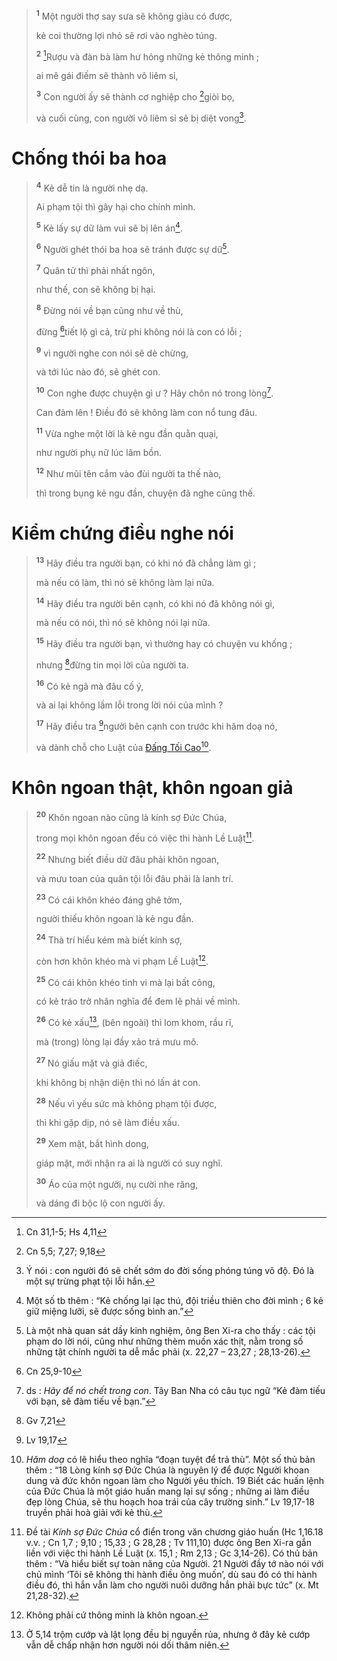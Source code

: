> <sup><b>1</b></sup> Một người thợ say sưa sẽ không giàu có được,
>
> kẻ coi thường lợi nhỏ sẽ rơi vào nghèo túng.
>
> <sup><b>2</b></sup> [^1@-57a879df-ccb6-44e3-996c-c8eff93ba0c7]Rượu và đàn bà làm hư hỏng những kẻ thông minh ;
>
> ai mê gái điếm sẽ thành vô liêm sỉ,
>
> <sup><b>3</b></sup> Con người ấy sẽ thành cơ nghiệp cho [^2@-57a879df-ccb6-44e3-996c-c8eff93ba0c7]giòi bọ,
>
> và cuối cùng, con người vô liêm sỉ sẽ bị diệt vong[^1-57a879df-ccb6-44e3-996c-c8eff93ba0c7].

# Chống thói ba hoa

> <sup><b>4</b></sup> Kẻ dễ tin là người nhẹ dạ.
>
> Ai phạm tội thì gây hại cho chính mình.
>
> <sup><b>5</b></sup> Kẻ lấy sự dữ làm vui sẽ bị lên án[^2-57a879df-ccb6-44e3-996c-c8eff93ba0c7].
>
> <sup><b>6</b></sup> Người ghét thói ba hoa sẽ tránh được sự dữ[^3-57a879df-ccb6-44e3-996c-c8eff93ba0c7].
>
> <sup><b>7</b></sup> Quân tử thì phải nhất ngôn,
>
> như thế, con sẽ không bị hại.
>
> <sup><b>8</b></sup> Đừng nói về bạn cũng như về thù,
>
> đừng [^3@-57a879df-ccb6-44e3-996c-c8eff93ba0c7]tiết lộ gì cả, trừ phi không nói là con có lỗi ;
>
> <sup><b>9</b></sup> vì người nghe con nói sẽ dè chừng,
>
> và tới lúc nào đó, sẽ ghét con.
>
> <sup><b>10</b></sup> Con nghe được chuyện gì ư ? Hãy chôn nó trong lòng[^4-57a879df-ccb6-44e3-996c-c8eff93ba0c7].
>
> Can đảm lên ! Điều đó sẽ không làm con nổ tung đâu.
>
> <sup><b>11</b></sup> Vừa nghe một lời là kẻ ngu đần quằn quại,
>
> như người phụ nữ lúc lâm bồn.
>
> <sup><b>12</b></sup> Như mũi tên cắm vào đùi người ta thế nào,
>
> thì trong bụng kẻ ngu đần, chuyện đã nghe cũng thế.

# Kiểm chứng điều nghe nói

> <sup><b>13</b></sup> Hãy điều tra người bạn, có khi nó đã chẳng làm gì ;
>
> mà nếu có làm, thì nó sẽ không làm lại nữa.
>
> <sup><b>14</b></sup> Hãy điều tra người bên cạnh, có khi nó đã không nói gì,
>
> mà nếu có nói, thì nó sẽ không nói lại nữa.
>
> <sup><b>15</b></sup> Hãy điều tra người bạn, vì thường hay có chuyện vu khống ;
>
> nhưng [^4@-57a879df-ccb6-44e3-996c-c8eff93ba0c7]đừng tin mọi lời của người ta.
>
> <sup><b>16</b></sup> Có kẻ ngã mà đâu cố ý,
>
> và ai lại không lầm lỗi trong lời nói của mình ?
>
> <sup><b>17</b></sup> Hãy điều tra [^5@-57a879df-ccb6-44e3-996c-c8eff93ba0c7]người bên cạnh con trước khi hăm doạ nó,
>
> và dành chỗ cho Luật của [Đấng Tối Cao]()[^5-57a879df-ccb6-44e3-996c-c8eff93ba0c7].

# Khôn ngoan thật, khôn ngoan giả

> <sup><b>20</b></sup> Khôn ngoan nào cũng là kính sợ Đức Chúa,
>
> trong mọi khôn ngoan đều có việc thi hành Lề Luật[^6-57a879df-ccb6-44e3-996c-c8eff93ba0c7].
>
> <sup><b>22</b></sup> Nhưng biết điều dữ đâu phải khôn ngoan,
>
> và mưu toan của quân tội lỗi đâu phải là lanh trí.
>
> <sup><b>23</b></sup> Có cái khôn khéo đáng ghê tởm,
>
> người thiếu khôn ngoan là kẻ ngu đần.
>
> <sup><b>24</b></sup> Thà trí hiểu kém mà biết kính sợ,
>
> còn hơn khôn khéo mà vi phạm Lề Luật[^7-57a879df-ccb6-44e3-996c-c8eff93ba0c7].
>
> <sup><b>25</b></sup> Có cái khôn khéo tinh vi mà lại bất công,
>
> có kẻ tráo trở nhân nghĩa để đem lẽ phải về mình.
>
> <sup><b>26</b></sup> Có kẻ xấu[^8-57a879df-ccb6-44e3-996c-c8eff93ba0c7], (bên ngoài) thì lom khom, rầu rĩ,
>
> mà (trong) lòng lại đầy xảo trá mưu mô.
>
> <sup><b>27</b></sup> Nó giấu mặt và giả điếc,
>
> khi không bị nhận diện thì nó lấn át con.
>
> <sup><b>28</b></sup> Nếu vì yếu sức mà không phạm tội được,
>
> thì khi gặp dịp, nó sẽ làm điều xấu.
>
> <sup><b>29</b></sup> Xem mặt, bắt hình dong,
>
> giáp mặt, mới nhận ra ai là người có suy nghĩ.
>
> <sup><b>30</b></sup> Áo của một người, nụ cười nhe răng,
>
> và dáng đi bộc lộ con người ấy.

[^1-57a879df-ccb6-44e3-996c-c8eff93ba0c7]: Ý nói : con người đó sẽ chết sớm do đời sống phóng túng vô độ. Đó là một sự trừng phạt tội lỗi hắn.

[^2-57a879df-ccb6-44e3-996c-c8eff93ba0c7]: Một số tb thêm : “Kẻ chống lại lạc thú, đội triều thiên cho đời mình ; 6 kẻ giữ miệng lưỡi, sẽ được sống bình an.”

[^3-57a879df-ccb6-44e3-996c-c8eff93ba0c7]: Là một nhà quan sát dầy kinh nghiệm, ông Ben Xi-ra cho thấy : các tội phạm do lời nói, cũng như những thèm muốn xác thịt, nằm trong số những tật chính người ta dễ mắc phải (x. 22,27 – 23,27 ; 28,13-26).

[^4-57a879df-ccb6-44e3-996c-c8eff93ba0c7]: ds : _Hãy để nó chết trong con_. Tây Ban Nha có câu tục ngữ “Kẻ đàm tiếu với bạn, sẽ đàm tiếu về bạn.”

[^5-57a879df-ccb6-44e3-996c-c8eff93ba0c7]: _Hăm doạ_ có lẽ hiểu theo nghĩa “đoạn tuyệt để trả thù”. Một số thủ bản thêm : “18 Lòng kính sợ Đức Chúa là nguyên lý để được Người khoan dung và đức khôn ngoan làm cho Người yêu thích. 19 Biết các huấn lệnh của Đức Chúa là một giáo huấn mang lại sự sống ; những ai làm điều đẹp lòng Chúa, sẽ thu hoạch hoa trái của cây trường sinh.” Lv 19,17-18 truyền phải hoà giải với kẻ thù.

[^6-57a879df-ccb6-44e3-996c-c8eff93ba0c7]: Đề tài _Kính sợ Đức Chúa_ cổ điển trong văn chương giáo huấn (Hc 1,16.18 v.v. ; Cn 1,7 ; 9,10 ; 15,33 ; G 28,28 ; Tv 111,10) được ông Ben Xi-ra gắn liền với việc thi hành Lề Luật (x. 15,1 ; Rm 2,13 ; Gc 3,14-26). Có thủ bản thêm : “Và hiểu biết sự toàn năng của Người. 21 Người đầy tớ nào nói với chủ mình ‘Tôi sẽ không thi hành điều ông muốn’, dù sau đó có thi hành điều đó, thì hắn vẫn làm cho người nuôi dưỡng hắn phải bực tức” (x. Mt 21,28-32).

[^7-57a879df-ccb6-44e3-996c-c8eff93ba0c7]: Không phải cứ thông minh là khôn ngoan.

[^8-57a879df-ccb6-44e3-996c-c8eff93ba0c7]: Ở 5,14 trộm cướp và lật lọng đều bị nguyền rủa, nhưng ở đây kẻ cướp vẫn dễ chấp nhận hơn người nói dối thâm niên.

[^1@-57a879df-ccb6-44e3-996c-c8eff93ba0c7]: Cn 31,1-5; Hs 4,11

[^2@-57a879df-ccb6-44e3-996c-c8eff93ba0c7]: Cn 5,5; 7,27; 9,18

[^3@-57a879df-ccb6-44e3-996c-c8eff93ba0c7]: Cn 25,9-10

[^4@-57a879df-ccb6-44e3-996c-c8eff93ba0c7]: Gv 7,21

[^5@-57a879df-ccb6-44e3-996c-c8eff93ba0c7]: Lv 19,17
